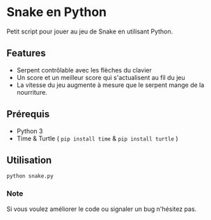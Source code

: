 # Snake en Python

Petit script pour jouer au jeu de Snake en utilisant Python.

## Features
- Serpent contrôlable avec les flèches du clavier
- Un score et un meilleur score qui s'actualisent au fil du jeu
- La vitesse du jeu augmente à mesure que le serpent mange de la nourriture.

## Prérequis 
- Python 3
- Time & Turtle ( ``pip install time`` & ``pip install turtle`` )

## Utilisation

``python snake.py``

### Note
Si vous voulez améliorer le code ou signaler un bug n'hésitez pas.
